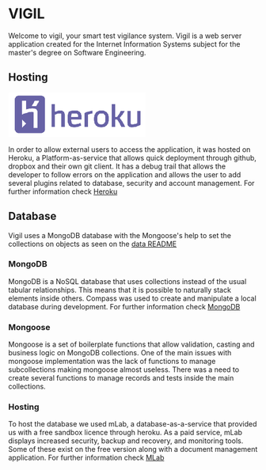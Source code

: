 # VIGIL

Welcome to vigil, your smart test vigilance system.
Vigil is a web server application created for the Internet Information Systems subject for the master's degree on Software Engineering.

## Hosting
![alt text](./heroku-card.png "Heroku Logo")

In order to allow external users to access the application, it was hosted on Heroku, a Platform-as-service that allows quick deployment through github, dropbox and their own git client. It has a debug trail that allows the developer to follow errors on the application and allows the user to add several plugins related to database, security and account management. For further information check [Heroku](https://www.heroku.com/)

## Database

Vigil uses a MongoDB database with the Mongoose's help to set the collections on objects as seen on the [data README](./src/Data/README.md)

### MongoDB
MongoDB is a NoSQL database that uses collections instead of the usual tabular relationships. This means that it is possible to naturally stack elements inside others. Compass was used to create and manipulate a local database during development. For further information check [MongoDB](https://www.mongodb.com/)

### Mongoose
Mongoose is a set of boilerplate functions that allow validation, casting and business logic on MongoDB collections. One of the main issues with mongoose implementation was the lack of functions to manage subcollections making mongoose almost useless. There was a need to create several functions to manage records and tests inside the main collections.

### Hosting
To host the database we used mLab, a database-as-a-service that provided us with a free sandbox licence through heroku. As a paid service, mLab displays increased security, backup and recovery, and monitoring tools. Some of these exist on the free version along with a document management application. For further information check [MLab](https://mlab.com/)
